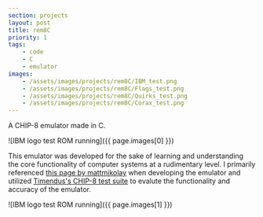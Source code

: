 ```yaml
---
section: projects
layout: post
title: rem8C
priority: 1
tags:
    - code
    - C
    - emulator
images:
    - /assets/images/projects/rem8C/IBM_test.png
    - /assets/images/projects/rem8C/Flags_test.png
    - /assets/images/projects/rem8C/Quirks_test.png
    - /assets/images/projects/rem8C/Corax_test.png
---
```


A CHIP-8 emulator made in C.

![IBM logo test ROM running]({{ page.images[0] }})

This emulator was developed for the sake of learning and understanding the
core functionality of computer systems at a rudimentary level. I primarily
referenced [this page by mattmikolay](https://github.com/mattmikolay/chip-8/wiki/Mastering-CHIP%E2%80%908)
when developing the emulator and utilized [Timendus's CHIP-8 test suite](https://github.com/Timendus/chip8-test-suite/tree/main)
to evalute the functionality and accuracy of the emulator.

![IBM logo test ROM running]({{ page.images[1] }})

